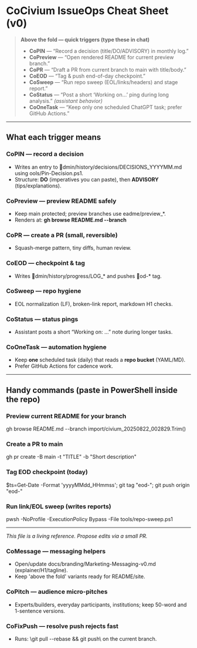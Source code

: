 <!-- status: stub; target: 150+ words -->
# CoCivium IssueOps Cheat Sheet (v0)

> **Above the fold — quick triggers (type these in chat)**
>
> - **CoPIN** — “Record a decision (title/DO/ADVISORY) in monthly log.”
> - **CoPreview** — “Open rendered README for current preview branch.”
> - **CoPR** — “Draft a PR from current branch to main with title/body.”
> - **CoEOD** — “Tag & push end-of-day checkpoint.”
> - **CoSweep** — “Run repo sweep (EOL/links/headers) and stage report.”
> - **CoStatus** — “Post a short ‘Working on…’ ping during long analysis.” *(assistant behavior)*
> - **CoOneTask** — “Keep only one scheduled ChatGPT task; prefer GitHub Actions.”

---

## What each trigger means

### CoPIN — record a decision
- Writes an entry to dmin/history/decisions/DECISIONS_YYYYMM.md using   ools/Pin-Decision.ps1.
- Structure: **DO** (imperatives you can paste), then **ADVISORY** (tips/explanations).

### CoPreview — preview README safely
- Keep main protected; preview branches use eadme/preview_*.
- Renders at: **gh browse README.md --branch <preview>**

### CoPR — create a PR (small, reversible)
- Squash-merge pattern, tiny diffs, human review.

### CoEOD — checkpoint & tag
- Writes dmin/history/progress/LOG_* and pushes od-* tag.

### CoSweep — repo hygiene
- EOL normalization (LF), broken-link report, markdown H1 checks.

### CoStatus — status pings
- Assistant posts a short “Working on: <topic> …” note during longer tasks.

### CoOneTask — automation hygiene
- Keep **one** scheduled task (daily) that reads a **repo bucket** (YAML/MD).
- Prefer GitHub Actions for cadence work.

---

## Handy commands (paste in PowerShell inside the repo)

### Preview current README for your branch
gh browse README.md --branch import/civium_20250822_002829.Trim()

### Create a PR to main
gh pr create -B main -t "TITLE" -b "Short description"

### Tag EOD checkpoint (today)
$ts=Get-Date -Format 'yyyyMMdd_HHmmss'; git tag "eod-"; git push origin "eod-"

### Run link/EOL sweep (writes reports)
pwsh -NoProfile -ExecutionPolicy Bypass -File tools/repo-sweep.ps1

---

*This file is a living reference. Propose edits via a small PR.*

### CoMessage — messaging helpers
- Open/update docs/branding/Marketing-Messaging-v0.md (explainer/H1/tagline).
- Keep 'above the fold' variants ready for README/site.

### CoPitch — audience micro-pitches
- Experts/builders, everyday participants, institutions; keep 50-word and 1-sentence versions.

### CoFixPush — resolve push rejects fast
- Runs: \git pull --rebase && git push\ on the current branch.


